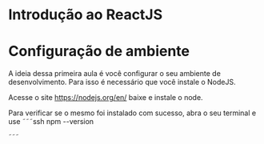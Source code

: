 # Introdução ao ReactJS

Configuração de ambiente
===
A ideia dessa primeira aula é você configurar o seu ambiente de desenvolvimento. Para isso é necessário que você instale o NodeJS.

Acesse o site https://nodejs.org/en/ baixe e instale o node.

Para verificar se o mesmo foi instalado com sucesso, abra o seu terminal e use
˜˜˜ssh
npm --version

˜˜˜


